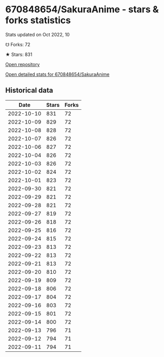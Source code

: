 # 670848654/SakuraAnime - stars & forks statistics

Stats updated on Oct 2022, 10

☋ Forks: 72

★ Stars: 831

[Open repository](https://github.com/670848654/SakuraAnime)

[Open detailed stats for 670848654/SakuraAnime](https://reviewgithub.com/rep/670848654/SakuraAnime)

## Historical data
| Date | Stars | Forks |
|------|-------|-------|
| 2022-10-10 | 831 | 72 | 
| 2022-10-09 | 829 | 72 | 
| 2022-10-08 | 828 | 72 | 
| 2022-10-07 | 826 | 72 | 
| 2022-10-06 | 827 | 72 | 
| 2022-10-04 | 826 | 72 | 
| 2022-10-03 | 826 | 72 | 
| 2022-10-02 | 824 | 72 | 
| 2022-10-01 | 823 | 72 | 
| 2022-09-30 | 821 | 72 | 
| 2022-09-29 | 821 | 72 | 
| 2022-09-28 | 821 | 72 | 
| 2022-09-27 | 819 | 72 | 
| 2022-09-26 | 818 | 72 | 
| 2022-09-25 | 816 | 72 | 
| 2022-09-24 | 815 | 72 | 
| 2022-09-23 | 813 | 72 | 
| 2022-09-22 | 813 | 72 | 
| 2022-09-21 | 813 | 72 | 
| 2022-09-20 | 810 | 72 | 
| 2022-09-19 | 809 | 72 | 
| 2022-09-18 | 806 | 72 | 
| 2022-09-17 | 804 | 72 | 
| 2022-09-16 | 803 | 72 | 
| 2022-09-15 | 801 | 72 | 
| 2022-09-14 | 800 | 72 | 
| 2022-09-13 | 796 | 71 | 
| 2022-09-12 | 794 | 71 | 
| 2022-09-11 | 794 | 71 | 

